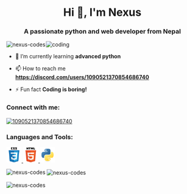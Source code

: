 
<h1 align="center">Hi 👋, I'm Nexus</h1>
<h3 align="center">A passionate python and web developer from Nepal</h3>
<img align="right" alt="coding" width="400"
    src="https://i.pinimg.com/originals/54/e3/7d/54e37d8074ebcde1d96c77d7b2a7f310.gif">
<p align="left"> <img
        src="https://komarev.com/ghpvc/?username=nexus-codes&label=Profile%20views&color=0e75b6&style=flat"
        alt="nexus-codes" /> </p>

- 🌱 I’m currently learning **advanced python**

- 📫 How to reach me **https://discord.com/users/1090521370854686740**

- ⚡ Fun fact **Coding is boring!**

<h3 align="left">Connect with me:</h3>
<p align="left">
    <a href="https://discord.gg/1090521370854686740" target="blank"><img align="center"
            src="https://raw.githubusercontent.com/rahuldkjain/github-profile-readme-generator/master/src/images/icons/Social/discord.svg"
            alt="1090521370854686740" height="30" width="40" /></a>
</p>

<h3 align="left">Languages and Tools:</h3>
<p align="left"> <a href="https://www.w3schools.com/css/" target="_blank" rel="noreferrer"> <img
            src="https://raw.githubusercontent.com/devicons/devicon/master/icons/css3/css3-original-wordmark.svg"
            alt="css3" width="40" height="40" /> </a> <a href="https://www.w3.org/html/" target="_blank"
        rel="noreferrer"> <img
            src="https://raw.githubusercontent.com/devicons/devicon/master/icons/html5/html5-original-wordmark.svg"
            alt="html5" width="40" height="40" /> </a> <a href="https://www.python.org" target="_blank"
        rel="noreferrer"> <img
            src="https://raw.githubusercontent.com/devicons/devicon/master/icons/python/python-original.svg"
            alt="python" width="40" height="40" /> </a> </p>

<p><img align="left"
        src="https://github-readme-stats.vercel.app/api/top-langs?username=nexus-codes&show_icons=true&locale=en&layout=compact"
        alt="nexus-codes" /></p>

<p>&nbsp;<img align="center"
        src="https://github-readme-stats.vercel.app/api?username=nexus-codes&show_icons=true&locale=en"
        alt="nexus-codes" /></p>

<p><img align="center" src="https://github-readme-streak-stats.herokuapp.com/?user=nexus-codes&" alt="nexus-codes" />
</p>
